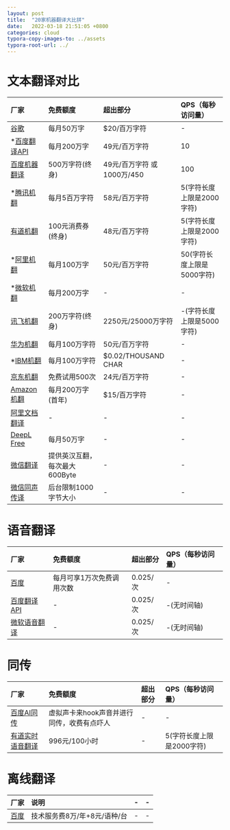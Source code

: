 ```yaml
---
layout: post
title:  "20家机器翻译大比拼"
date:   2022-03-18 21:51:05 +0800
categories: cloud
typora-copy-images-to: ../assets
typora-root-url: ../
---
```



# 文本翻译对比

| 厂家 | 免费额度 | 超出部分 | QPS（每秒访问量） |
| :---- | :---- | :---- | :---- |
| [谷歌][1] | 每月50万字 | $20/百万字符  | - |
| *[百度翻译API][1] | 每月200万字 | 49元/百万字符  | 10 |
| [百度机器翻译][7] | 500万字符(终身) | 49元/百万字符 或 1000万/450  | 100 |
| *[腾讯机翻][8] | 每月5百万字符 | 58元/百万字符  | 5(字符长度上限是2000字符) |
| [有道机翻][9] | 100元消费券(终身) | 48元/百万字符  | 5(字符长度上限是2000字符) |
| *[阿里机翻][18] | 每月100万字 | 50元/百万字符  | 50(字符长度上限是5000字符) |
| *[微软机翻][1] | 每月200万字 | -  | - |
| [讯飞机翻][10] | 200万字符(终身) | 2250元/25000万字符  | -(字符长度上限是5000字符)  |
| [华为机翻][11] | 每月100万字符 | 50元/百万字符  | -  |
| *[IBM机翻][13] | 每月100万字符 | $0.02/THOUSAND CHAR  | -  |
| [京东机翻][12] | 免费试用500次 | 24元/百万字符  | -  |
| [Amazon机翻][12] | 每月200万字(首年) | $15/百万字符  | -  |
| [阿里文档翻译][1] | - | -  | - |
| [DeepL Free][5] | 每月50万字 |            -     | - |
| [微信翻译][6] | 提供英汉互翻，每次最大600Byte | -     | - |
| [微信同声传译][6]| 后台限制1000字节大小 | -     | - |

# 语音翻译

| 厂家 | 免费额度 | 超出部分 | QPS（每秒访问量） |
| :---- | :---- | :---- | :---- |
| [百度][2] | 每月可享1万次免费调用次数 | 0.025/次  | - |
| [百度翻译API][15] | - | 0.025/次  | -(无时间轴) |
| [微软语音翻译][17] | - | 0.025/次  | -(无时间轴) |


# 同传

| 厂家 | 免费额度 | 超出部分 | QPS（每秒访问量） |
| :---- | :---- | :---- | :---- |
| [百度AI同传][3] | 虚拟声卡来hook声音并进行同传，收费有点吓人|-|-|
| [有道实时语音翻译][9] | 996元/100小时 | -  | 5(字符长度上限是2000字符) |

# 离线翻译

| 厂家 | 说明 | - | - |
| :---- | :---- | :---- | :---- |
| [百度][4] | 技术服务费8万/年+8元/语种/台 |-|-|

[1]: https://api.fanyi.baidu.com/product/113
[2]: https://api.fanyi.baidu.com/product/21
[3]: https://tongchuan.baidu.com/
[4]: http://api.fanyi.baidu.com/product/31
[5]: https://www.deepl.com/en/docs-api/
[6]: https://developers.weixin.qq.com/doc/offiaccount/Intelligent_Interface/AI_Open_API.html
[7]: https://cloud.baidu.com/doc/MT/s/ykqq95r2y
[8]: https://cloud.tencent.com/document/product/551/35017
[9]: https://ai.youdao.com/product-fanyi-text.s
[10]: https://www.xfyun.cn/services/xftrans?target=price
[11]: https://www.huaweicloud.com/pricing.html?tab=detail#/nlp
[12]: https://neuhub.jd.com/market/api/471
[13]: https://cloud.ibm.com/catalog/services/language-translator
[14]: https://ai.youdao.com/streamingAudio.s
[15]: https://fanyi-api.baidu.com/doc/25
[16]: https://help.aliyun.com/product/54853.html?spm=5176.22414175.sslink.1.45693bddf1b5Bx
[17]: https://docs.microsoft.com/zh-cn/azure/cognitive-services/speech-service/get-started-speech-translation?tabs=script%2Cwindowsinstall
[18]: https://help.aliyun.com/document_detail/158244.html?spm=5176.15007269.help.dexternal.5e305d78dTWsgl
